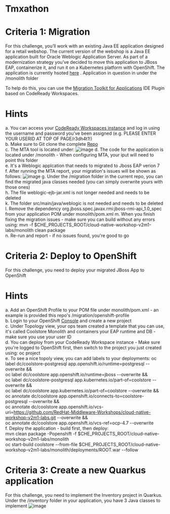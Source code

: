 # Tmxathon

Criteria 1: Migration
=====

For this challenge, you’ll work with an existing Java EE application designed for a retail webshop. The current version of the webshop is a Java EE application built for Oracle Weblogic Application Server. As part of a modernization strategy you’ve decided to move this application to JBoss EAP, containerize it, and run it on a Kubernetes platform with OpenShift. The application is currently hsoted [here](https://github.com/RedHat-Middleware-Workshops/cloud-native-workshop-v2m1-labs.git) . Application in question in under the /monolith folder

To help do this, you can use the [Migration Toolkit for Applications](https://access.redhat.com/documentation/en-us/migration_toolkit_for_applications/5.2/html/introduction_to_the_migration_toolkit_for_applications/what-is-the-toolkit_getting-started-guide) IDE Plugin based on CodeReady Workspaces. 


Hints
=====
a. You can access your [CodeReady Workspaces instance]() and log in using the username and password you’ve been assigned (e.g. PLEASE ENTER YOUR USERID AT TOP OF PAGE/r3dh4t1!) </br>
b. Make sure to Git clone the complete [Repo](https://github.com/RedHat-Middleware-Workshops/cloud-native-workshop-v2m1-labs.git) </br>
c. The MTA tool is located under:
![image](https://user-images.githubusercontent.com/40291650/136104885-725d0eb6-61c6-41dc-96dd-844ac5725f0e.png)
d. The code for the application is located under /monolith - When configuring MTA, your iput will need to point this folder </br>
e. It's a Weblogic applcation that needs to migrated to Jboss EAP verion 7 </br>
f. After running the MTA report, your migration's issues will be shown as follows:
![image](https://user-images.githubusercontent.com/40291650/136105599-5ed121fa-5b29-41ba-b7b3-4566542a6da4.png)
g. Under the /migration folder in the current repo, you can find the migrated java classes needed (you can simply overwrite yours with those ones)</br>
h. The file weblogic-ejb-jar.xml is not longer needed and needs to be deleted </br>
k. The folder src/main/java/weblogic is not needed and needs to be deleted</br>
l. Remove the dependency org.jboss.spec.javax.rmi:jboss-rmi-api_1.0_spec from your application POM under monolith/pom.xml
m. When you finish fixing the migration issues - make sure you can build without any errors using: mvn -f $CHE_PROJECTS_ROOT/cloud-native-workshop-v2m1-labs/monolith clean package</br>
n. Re-run and report - if no issues found, you're good to go

Criteria 2: Deploy to OpenShift
=====
For this challenge, you need to deploy your migrated JBoss App to OpenShift

Hints
=====
a. Add an OpenShift Profile to your POM file under monolith/pom.xml - an example is provided this repo's /migration/openshift-profile</br>
b. Login to your OpenShift [Console](https://console.rh-us-east-1.openshift.com/) and create a new project</br>
c. Under Topology view, your ops team created a template that you can use, it's called Coolstore Monolith and containers your EAP runtime and DB - make sure you use your user ID</br>
d. You can deploy from your CodeReady Workspace instance - Make sure you're logged to OpenShift first, then switch to the project you just created using: oc project <your-project-name></br>
e. To see a nice topoly view, you can add labels to your deployments:
oc label dc/coolstore-postgresql app.openshift.io/runtime=postgresql --overwrite && \
oc label dc/coolstore app.openshift.io/runtime=jboss --overwrite && \
oc label dc/coolstore-postgresql app.kubernetes.io/part-of=coolstore --overwrite && \
oc label dc/coolstore app.kubernetes.io/part-of=coolstore --overwrite && \
oc annotate dc/coolstore app.openshift.io/connects-to=coolstore-postgresql --overwrite && \
oc annotate dc/coolstore app.openshift.io/vcs-uri=https://github.com/RedHat-Middleware-Workshops/cloud-native-workshop-v2m1-labs.git --overwrite && \
oc annotate dc/coolstore app.openshift.io/vcs-ref=ocp-4.7 --overwrite</br>
f. Deploy the application - build first, then deploy:</br>
  mvn clean package -Popenshift -f $CHE_PROJECTS_ROOT/cloud-native-workshop-v2m1-labs/monolith</br>
  oc start-build coolstore --from-file $CHE_PROJECTS_ROOT/cloud-native-workshop-v2m1-labs/monolith/deployments/ROOT.war --follow</br>

  
Criteria 3: Create a new Quarkus application
=====
For this challenge, you need to implement the Inventory project in Quarkus. Under the /inventory folder in your application, you have 3 Java classes to implement
![image](https://user-images.githubusercontent.com/40291650/136110070-4864704c-0187-449b-91f5-0a569432e95e.png)


